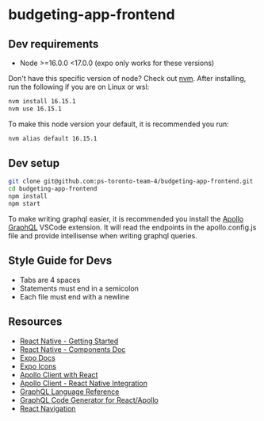 # budgeting-app-frontend

## Dev requirements
- Node >=16.0.0 <17.0.0 (expo only works for these versions)

Don't have this specific version of node? Check out [nvm](https://github.com/coreybutler/nvm-windows#installation--upgrades). After installing, run the following if you are on Linux or wsl:

```sh
nvm install 16.15.1
nvm use 16.15.1
```

To make this node version your default, it is recommended you run:

```sh
nvm alias default 16.15.1
```

## Dev setup

```sh
git clone git@github.com:ps-toronto-team-4/budgeting-app-frontend.git
cd budgeting-app-frontend
npm install
npm start
```

To make writing graphql easier, it is recommended you install the [Apollo GraphQL](https://marketplace.visualstudio.com/items?itemName=apollographql.vscode-apollo) VSCode extension. It will read the endpoints in the apollo.config.js file and provide intellisense when writing graphql queries. 

## Style Guide for Devs

- Tabs are 4 spaces
- Statements must end in a semicolon
- Each file must end with a newline

## Resources
- [React Native - Getting Started](https://reactnative.dev/docs/getting-started)
- [React Native - Components Doc](https://reactnative.dev/docs/components-and-apis)
- [Expo Docs](https://docs.expo.dev/)
- [Expo Icons](https://icons.expo.fyi/)
- [Apollo Client with React](https://www.apollographql.com/docs/react)
- [Apollo Client - React Native Integration](https://www.apollographql.com/docs/react/integrations/react-native)
- [GraphQL Language Reference](https://graphql.org/learn/)
- [GraphQL Code Generator for React/Apollo](https://www.graphql-code-generator.com/docs/guides/react#apollo-and-urql)
- [React Navigation](https://reactnavigation.org/docs/getting-started)

